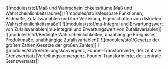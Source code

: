 ![[modules/sto1/Maß und Wahrscheinlichkeitsräume|Maß und Wahrscheinlichkeitsräume]]
![[modules/sto1/Messbare Funktionen, Bildmaße, Zufallsvariablen und ihre Verteilung, Eigenschaften von diskreten Wahrscheinlichkeitsmaße]]
![[modules/sto1/mu-Integral und Erwartungswert von Zufallsvariablen|mu-Integral und Erwartungswert von Zufallsvariablen]]
![[modules/sto1/Bedingte Wahrscheinlichkeiten, unabhängige Ereignisse, Produktmaße, unabhängige Zufallsvariablen]]
![[modules/sto1/Gesetze der großen Zahlen|Gesetze der großen Zahlen]]
![[modules/sto1/Verteilungskonvergenz, Fourier-Transformierte, der zentrale Grenzwertsatz|Verteilungskonvergenz, Fourier-Transformierte, der zentrale Grenzwertsatz]]